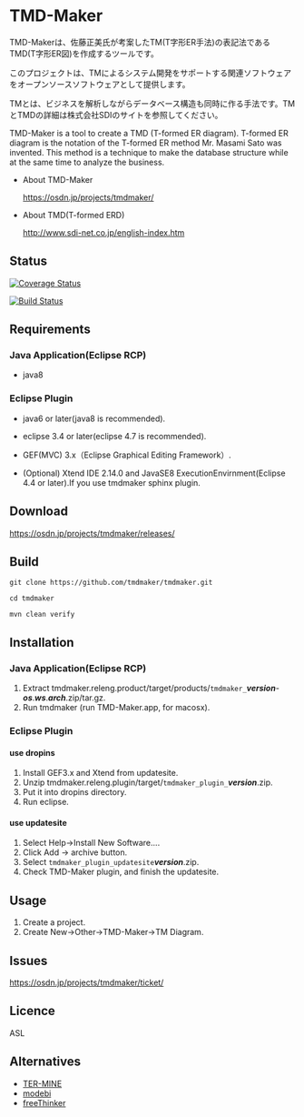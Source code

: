 # TMD-Maker

TMD-Makerは、佐藤正美氏が考案したTM(T字形ER手法)の表記法であるTMD(T字形ER図)を作成するツールです。

このプロジェクトは、TMによるシステム開発をサポートする関連ソフトウェアをオープンソースソフトウェアとして提供します。

TMとは、ビジネスを解析しながらデータベース構造も同時に作る手法です。TMとTMDの詳細は株式会社SDIのサイトを参照してください。

TMD-Maker is a tool to create a TMD (T-formed ER diagram).
T-formed ER diagram is the notation of the T-formed ER method Mr. Masami Sato was invented.
This method is a technique to make the database structure while at the same time to analyze the business.

- About TMD-Maker

  https://osdn.jp/projects/tmdmaker/

- About TMD(T-formed ERD)

  http://www.sdi-net.co.jp/english-index.htm

## Status
[![Coverage Status](https://coveralls.io/repos/github/tmdmaker/tmdmaker/badge.svg?branch=develop)](https://coveralls.io/github/tmdmaker/tmdmaker?branch=develop)

[![Build Status](https://travis-ci.org/tmdmaker/tmdmaker.svg?branch=develop)](https://travis-ci.org/tmdmaker/tmdmaker)

## Requirements

### Java Application(Eclipse RCP)
- java8

### Eclipse Plugin
- java6 or later(java8 is recommended).

- eclipse 3.4 or later(eclipse 4.7 is recommended).

- GEF(MVC) 3.x（Eclipse Graphical Editing Framework）.

- (Optional) Xtend IDE 2.14.0 and JavaSE8 ExecutionEnvirnment(Eclipse 4.4 or later).If you use tmdmaker sphinx plugin.

## Download
https://osdn.jp/projects/tmdmaker/releases/

## Build

```
git clone https://github.com/tmdmaker/tmdmaker.git

cd tmdmaker

mvn clean verify
```

## Installation

### Java Application(Eclipse RCP)
1. Extract  tmdmaker.releng.product/target/products/`tmdmaker_`_**version**_-_**os**_._**ws**_._**arch**_.zip/tar.gz.
1. Run tmdmaker (run TMD-Maker.app, for macosx).

### Eclipse Plugin
#### use dropins
1. Install GEF3.x and Xtend from updatesite.
1. Unzip tmdmaker.releng.plugin/target/`tmdmaker_plugin_`_**version**_.zip.
1. Put it into dropins directory.
1. Run eclipse.

#### use updatesite
1. Select Help->Install New Software....
1. Click Add -> archive button.
1. Select `tmdmaker_plugin_updatesite`_**version**_.zip.
1. Check TMD-Maker plugin, and finish the updatesite.

## Usage
1. Create a project.
1. Create New->Other->TMD-Maker->TM Diagram.

## Issues
https://osdn.jp/projects/tmdmaker/ticket/

## Licence
ASL

## Alternatives
- [TER-MINE](https://www.its-inc.co.jp/products/index.html)
- [modebi](http://www.modebi.jp/)
- [freeThinker](http://members3.jcom.home.ne.jp/4054315601/tools.html)
